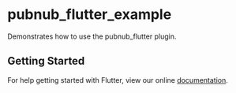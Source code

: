# pubnub_flutter_example

Demonstrates how to use the pubnub_flutter plugin.

## Getting Started

For help getting started with Flutter, view our online
[documentation](https://flutter.io/).
